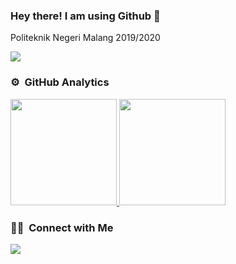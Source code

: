 ### Hey there! I am using Github 👋 

Politeknik Negeri Malang 2019/2020 

![](https://komarev.com/ghpvc/?username=nazariosafariesqi&color=blueviolet)

### ⚙️ &nbsp;GitHub Analytics

<p align="left">
<a href="https://github.com/nazariosafariesqi">
  <img height="170em" src="https://github-readme-stats.vercel.app/api/top-langs/?username=nazariosafariesqi&layout=compact&langs_count=8&theme=gotham"/>
  <img height="170em" src="https://github-readme-stats.vercel.app/api?username=nazariosafariesqi&show_icons=true&theme=gotham&count_private=true&hide_rank=false&line_height=30&icon_color=fff305&custom_title=My%20Github%20Statistic"/>
</a>
</p>

### 🤝🏻 &nbsp;Connect with Me

<p align="left">
<a href="mailto: nazariotyo@gmail.com"><img src="https://img.shields.io/badge/-nazariotyo@gmail.com-D14836?style=flat&logo=Gmail&logoColor=white"/></a>
</p>
